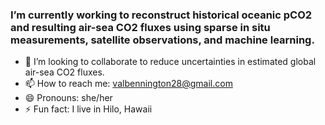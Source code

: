 ### I’m currently working to reconstruct historical oceanic pCO2 and resulting air-sea CO2 fluxes using sparse in situ measurements, satellite observations, and machine learning.
- 👯 I’m looking to collaborate to reduce uncertainties in estimated global air-sea CO2 fluxes.
- 📫 How to reach me: valbennington28@gmail.com
- 😄 Pronouns: she/her
- ⚡ Fun fact: I live in Hilo, Hawaii

<!--
**valbennington/valbennington** is a ✨ _special_ ✨ repository because its `README.md` (this file) appears on your GitHub profile.

Here are some ideas to get you started:

- 🔭 I’m currently working on reconstructing historical oceanic pCO2 and resulting air-sea CO2 fluxes using sparse in situ measurements and machine learning.
- 👯 I’m looking to collaborate to reduce uncertainties in estimated global air-sea CO2 fluxes.
- 😄 Pronouns: she/her
- ⚡ Fun fact: I live in Hilo, Hawaii
-->
